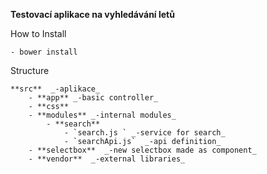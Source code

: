 **Testovací aplikace na vyhledávání letů**

How to Install

    - bower install
 
 
 
 Structure
 
    **src**  _-aplikace_
        - **app** _-basic controller_
        - **css** 
        - **modules** _-internal modules_
            - **search** 
                - `search.js ` _-service for search_
                - `searchApi.js`  _-api definition_
        - **selectbox**  _-new selectbox made as component_
        - **vendor**  _-external libraries_